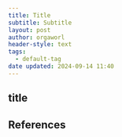 ```yaml
---
title: Title
subtitle: Subtitle
layout: post
author: orgaworl
header-style: text
tags:
  - default-tag
date updated: 2024-09-14 11:40
---
```

## title




## References

